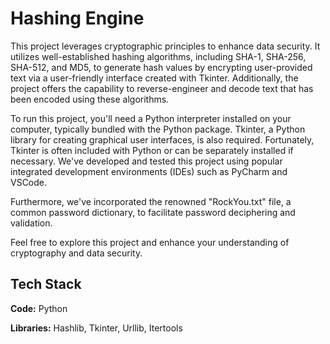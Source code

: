 
# Hashing Engine

This project leverages cryptographic principles to enhance data security. It utilizes well-established hashing algorithms, including SHA-1, SHA-256, SHA-512, and MD5, to generate hash values by encrypting user-provided text via a user-friendly interface created with Tkinter. Additionally, the project offers the capability to reverse-engineer and decode text that has been encoded using these algorithms.

To run this project, you'll need a Python interpreter installed on your computer, typically bundled with the Python package. Tkinter, a Python library for creating graphical user interfaces, is also required. Fortunately, Tkinter is often included with Python or can be separately installed if necessary. We've developed and tested this project using popular integrated development environments (IDEs) such as PyCharm and VSCode.

Furthermore, we've incorporated the renowned "RockYou.txt" file, a common password dictionary, to facilitate password deciphering and validation.

Feel free to explore this project and enhance your understanding of cryptography and data security.

## Tech Stack

**Code:** Python

**Libraries:** Hashlib, Tkinter, Urllib, Itertools

